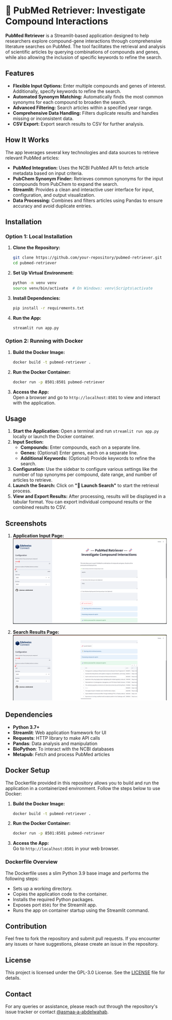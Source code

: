 # 🧬 PubMed Retriever: Investigate Compound Interactions

**PubMed Retriever** is a Streamlit-based application designed to help researchers explore compound-gene interactions through comprehensive literature searches on PubMed. The tool facilitates the retrieval and analysis of scientific articles by querying combinations of compounds and genes, while also allowing the inclusion of specific keywords to refine the search.

## Features

- **Flexible Input Options:** Enter multiple compounds and genes of interest. Additionally, specify keywords to refine the search.
- **Automated Synonym Matching:** Automatically finds the most common synonyms for each compound to broaden the search.
- **Advanced Filtering:** Search articles within a specified year range.
- **Comprehensive Data Handling:** Filters duplicate results and handles missing or inconsistent data.
- **CSV Export:** Export search results to CSV for further analysis.

## How It Works

The app leverages several key technologies and data sources to retrieve relevant PubMed articles:

- **PubMed Integration:** Uses the NCBI PubMed API to fetch article metadata based on input criteria.
- **PubChem Synonym Finder:** Retrieves common synonyms for the input compounds from PubChem to expand the search.
- **Streamlit:** Provides a clean and interactive user interface for input, configuration, and output visualization.
- **Data Processing:** Combines and filters articles using Pandas to ensure accuracy and avoid duplicate entries.

## Installation

### Option 1: Local Installation

1. **Clone the Repository:**

   ```bash
   git clone https://github.com/your-repository/pubmed-retriever.git
   cd pubmed-retriever
   ```

2. **Set Up Virtual Environment:**

   ```bash
   python -m venv venv
   source venv/bin/activate  # On Windows: venv\Scripts\activate
   ```

3. **Install Dependencies:**

   ```bash
   pip install -r requirements.txt
   ```

4. **Run the App:**

   ```bash
   streamlit run app.py
   ```

### Option 2: Running with Docker

1. **Build the Docker Image:**

   ```bash
   docker build -t pubmed-retriever .
   ```

2. **Run the Docker Container:**

   ```bash
   docker run -p 8501:8501 pubmed-retriever
   ```

3. **Access the App:**  
   Open a browser and go to `http://localhost:8501` to view and interact with the application.

## Usage

1. **Start the Application:** Open a terminal and run `streamlit run app.py` locally or launch the Docker container.
2. **Input Section:** 
   - **Compounds:** Enter compounds, each on a separate line.
   - **Genes:** (Optional) Enter genes, each on a separate line.
   - **Additional Keywords:** (Optional) Provide keywords to refine the search.
3. **Configuration:** Use the sidebar to configure various settings like the number of top synonyms per compound, date range, and number of articles to retrieve.
4. **Launch the Search:** Click on **"🚀 Launch Search"** to start the retrieval process.
5. **View and Export Results:** After processing, results will be displayed in a tabular format. You can export individual compound results or the combined results to CSV.

## Screenshots

1. **Application Input Page:**
   ![Application Input Page](images/1.png)

2. **Search Results Page:**
   ![Search Results Page](images/2.png)

## Dependencies

- **Python 3.7+**
- **Streamlit**: Web application framework for UI
- **Requests**: HTTP library to make API calls
- **Pandas**: Data analysis and manipulation
- **BioPython**: To interact with the NCBI databases
- **Metapub**: Fetch and process PubMed articles

## Docker Setup

The Dockerfile provided in this repository allows you to build and run the application in a containerized environment. Follow the steps below to use Docker:

1. **Build the Docker Image:**

   ```bash
   docker build -t pubmed-retriever .
   ```

2. **Run the Docker Container:**

   ```bash
   docker run -p 8501:8501 pubmed-retriever
   ```

3. **Access the App:**  
   Go to `http://localhost:8501` in your web browser.

### Dockerfile Overview

The Dockerfile uses a slim Python 3.9 base image and performs the following steps:

- Sets up a working directory.
- Copies the application code to the container.
- Installs the required Python packages.
- Exposes port `8501` for the Streamlit app.
- Runs the app on container startup using the Streamlit command.

## Contribution

Feel free to fork the repository and submit pull requests. If you encounter any issues or have suggestions, please create an issue in the repository.

## License

This project is licensed under the GPL-3.0 License. See the [LICENSE](./LICENSE) file for details.


## Contact

For any queries or assistance, please reach out through the repository's issue tracker or contact [@asmaa-a-abdelwahab](https://github.com/asmaa-a-abdelwahab).
